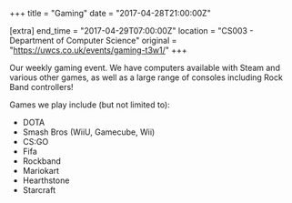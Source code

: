 +++
title = "Gaming"
date = "2017-04-28T21:00:00Z"

[extra]
end_time = "2017-04-29T07:00:00Z"
location = "CS003 - Department of Computer Science"
original = "https://uwcs.co.uk/events/gaming-t3w1/"
+++

Our weekly gaming event. We have computers available with Steam and various other games, as well as a large range of consoles including Rock Band controllers\!

  

Games we play include (but not limited to):

  - DOTA  
  - Smash Bros (WiiU, Gamecube, Wii)  
  - CS:GO  
  - Fifa  
  - Rockband  
  - Mariokart  
  - Hearthstone  
  - Starcraft

